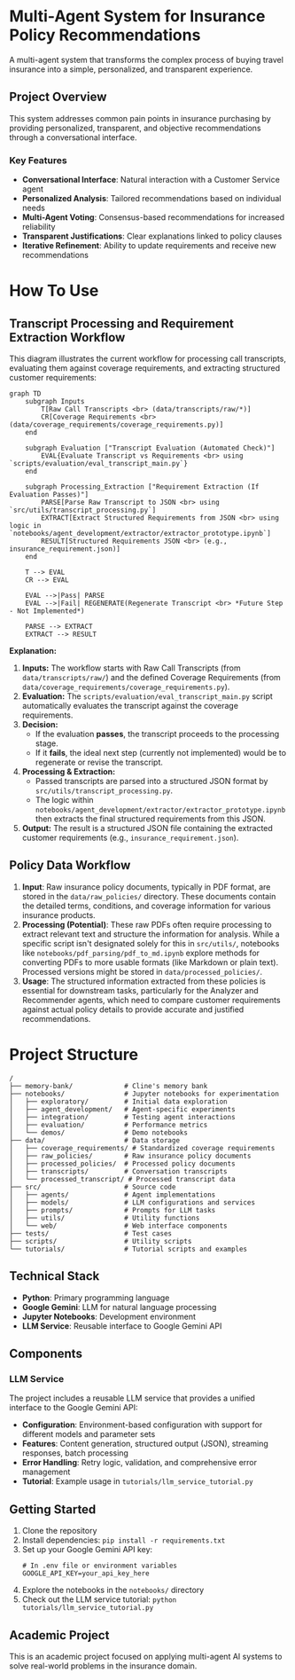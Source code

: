 # Multi-Agent System for Insurance Policy Recommendations

A multi-agent system that transforms the complex process of buying travel insurance into a simple, personalized, and transparent experience.

## Project Overview

This system addresses common pain points in insurance purchasing by providing personalized, transparent, and objective recommendations through a conversational interface.

### Key Features

- **Conversational Interface**: Natural interaction with a Customer Service agent
- **Personalized Analysis**: Tailored recommendations based on individual needs
- **Multi-Agent Voting**: Consensus-based recommendations for increased reliability
- **Transparent Justifications**: Clear explanations linked to policy clauses
- **Iterative Refinement**: Ability to update requirements and receive new recommendations

# How To Use

## Transcript Processing and Requirement Extraction Workflow

This diagram illustrates the current workflow for processing call transcripts, evaluating them against coverage requirements, and extracting structured customer requirements:

```mermaid
graph TD
    subgraph Inputs
        T[Raw Call Transcripts <br> (data/transcripts/raw/*)]
        CR[Coverage Requirements <br> (data/coverage_requirements/coverage_requirements.py)]
    end

    subgraph Evaluation ["Transcript Evaluation (Automated Check)"]
        EVAL{Evaluate Transcript vs Requirements <br> using `scripts/evaluation/eval_transcript_main.py`}
    end

    subgraph Processing_Extraction ["Requirement Extraction (If Evaluation Passes)"]
        PARSE[Parse Raw Transcript to JSON <br> using `src/utils/transcript_processing.py`]
        EXTRACT[Extract Structured Requirements from JSON <br> using logic in `notebooks/agent_development/extractor/extractor_prototype.ipynb`]
        RESULT[Structured Requirements JSON <br> (e.g., insurance_requirement.json)]
    end

    T --> EVAL
    CR --> EVAL

    EVAL -->|Pass| PARSE
    EVAL -->|Fail| REGENERATE(Regenerate Transcript <br> *Future Step - Not Implemented*)

    PARSE --> EXTRACT
    EXTRACT --> RESULT

```

**Explanation:**

1.  **Inputs:** The workflow starts with Raw Call Transcripts (from `data/transcripts/raw/`) and the defined Coverage Requirements (from `data/coverage_requirements/coverage_requirements.py`).
2.  **Evaluation:** The `scripts/evaluation/eval_transcript_main.py` script automatically evaluates the transcript against the coverage requirements.
3.  **Decision:**
    *   If the evaluation **passes**, the transcript proceeds to the processing stage.
    *   If it **fails**, the ideal next step (currently not implemented) would be to regenerate or revise the transcript.
4.  **Processing & Extraction:**
    *   Passed transcripts are parsed into a structured JSON format by `src/utils/transcript_processing.py`.
    *   The logic within `notebooks/agent_development/extractor/extractor_prototype.ipynb` then extracts the final structured requirements from this JSON.
5.  **Output:** The result is a structured JSON file containing the extracted customer requirements (e.g., `insurance_requirement.json`).

## Policy Data Workflow

1.  **Input**: Raw insurance policy documents, typically in PDF format, are stored in the `data/raw_policies/` directory. These documents contain the detailed terms, conditions, and coverage information for various insurance products.
2.  **Processing (Potential)**: These raw PDFs often require processing to extract relevant text and structure the information for analysis. While a specific script isn't designated solely for this in `src/utils/`, notebooks like `notebooks/pdf_parsing/pdf_to_md.ipynb` explore methods for converting PDFs to more usable formats (like Markdown or plain text). Processed versions might be stored in `data/processed_policies/`.
3.  **Usage**: The structured information extracted from these policies is essential for downstream tasks, particularly for the Analyzer and Recommender agents, which need to compare customer requirements against actual policy details to provide accurate and justified recommendations.



# Project Structure

```
/
├── memory-bank/             # Cline's memory bank
├── notebooks/               # Jupyter notebooks for experimentation
│   ├── exploratory/         # Initial data exploration
│   ├── agent_development/   # Agent-specific experiments
│   ├── integration/         # Testing agent interactions
│   ├── evaluation/          # Performance metrics
│   └── demos/               # Demo notebooks
├── data/                    # Data storage
│   ├── coverage_requirements/ # Standardized coverage requirements
│   ├── raw_policies/        # Raw insurance policy documents
│   ├── processed_policies/  # Processed policy documents
│   ├── transcripts/         # Conversation transcripts
│   └── processed_transcript/ # Processed transcript data
├── src/                     # Source code
│   ├── agents/              # Agent implementations
│   ├── models/              # LLM configurations and services
│   ├── prompts/             # Prompts for LLM tasks
│   ├── utils/               # Utility functions
│   └── web/                 # Web interface components
├── tests/                   # Test cases
├── scripts/                 # Utility scripts
└── tutorials/               # Tutorial scripts and examples
```

## Technical Stack

- **Python**: Primary programming language
- **Google Gemini**: LLM for natural language processing
- **Jupyter Notebooks**: Development environment
- **LLM Service**: Reusable interface to Google Gemini API

## Components

### LLM Service

The project includes a reusable LLM service that provides a unified interface to the Google Gemini API:

- **Configuration**: Environment-based configuration with support for different models and parameter sets
- **Features**: Content generation, structured output (JSON), streaming responses, batch processing
- **Error Handling**: Retry logic, validation, and comprehensive error management
- **Tutorial**: Example usage in `tutorials/llm_service_tutorial.py`

## Getting Started

1. Clone the repository
2. Install dependencies: `pip install -r requirements.txt`
3. Set up your Google Gemini API key:
   ```
   # In .env file or environment variables
   GOOGLE_API_KEY=your_api_key_here
   ```
4. Explore the notebooks in the `notebooks/` directory
5. Check out the LLM service tutorial: `python tutorials/llm_service_tutorial.py`

## Academic Project

This is an academic project focused on applying multi-agent AI systems to solve real-world problems in the insurance domain.
